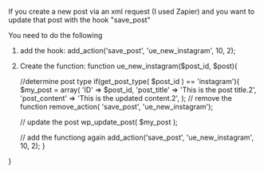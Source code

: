 If you create a new post via an xml request (I used Zapier) 
and you want to update that post with the hook "save_post"

You need to do the following

1. add the hook:
add_action('save_post', 'ue_new_instagram', 10, 2);

2. Create the function:
function ue_new_instagram($post_id, $post){
   
    //determine post type
    if(get_post_type( $post_id ) == 'instagram'){
      $my_post = array(
      'ID'           => $post_id,
        'post_title'   => 'This is the post title.2',
        'post_content' => 'This is the updated content.2',
      );
      // remove the function 
      remove_action( 'save_post', 'ue_new_instagram');
      
      // update the post
        wp_update_post( $my_post );
        
      // add the functiong again
        add_action('save_post', 'ue_new_instagram', 10, 2);
    }
    
}


